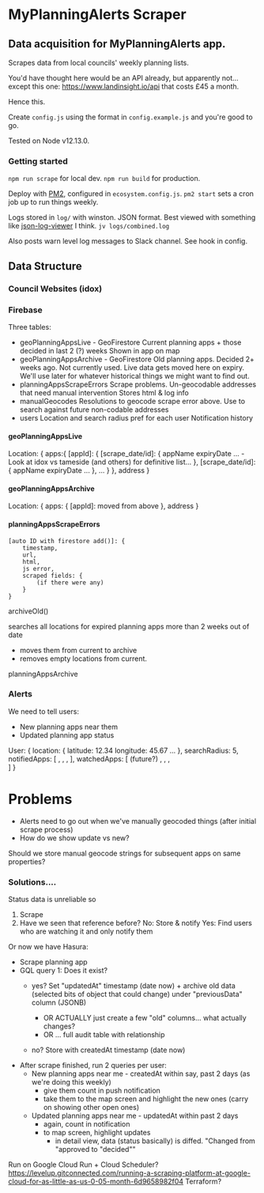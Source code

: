 # MyPlanningAlerts Scraper
## Data acquisition for MyPlanningAlerts app.

Scrapes data from local councils' weekly planning lists.

You'd have thought here would be an API already, but apparently not... except this one: https://www.landinsight.io/api that costs £45 a month.

Hence this.

Create `config.js` using the format in `config.example.js` and you're good to go.

Tested on Node v12.13.0.

### Getting started

`npm run scrape` for local dev. `npm run build` for production. 

Deploy with [PM2](https://pm2.io/), configured in `ecosystem.config.js`. `pm2 start` sets a cron job up to run things weekly.

Logs stored in `log/` with winston. JSON format. Best viewed with something like [json-log-viewer](https://www.npmjs.com/package/json-log-viewer) I think. `jv logs/combined.log`

Also posts warn level log messages to Slack channel. See hook in config.
 
## Data Structure

### Council Websites (idox)

### Firebase
Three tables:

 - geoPlanningAppsLive - GeoFirestore
    Current planning apps + those decided in last 2 (?) weeks 
    Shown in app on map
 - geoPlanningAppsArchive - GeoFirestore
    Old planning apps. Decided 2+ weeks ago. Not currently used. Live data gets moved here on expiry.
    We'll use later for whatever historical things we might want to find out.
 - planningAppsScrapeErrors
    Scrape problems. Un-geocodable addresses that need manual intervention
    Stores html & log info
 - manualGeocodes
    Resolutions to geocode scrape error above. Use to search against future non-codable addresses
 - users
    Location and search radius pref for each user
    Notification history


#### geoPlanningAppsLive

Location: {
    apps:{
        [appId]: {
            [scrape_date/id]: {
                appName
                expiryDate
                ... - Look at idox vs tameside (and others) for definitive list...
            },
            [scrape_date/id]: {
                appName
                expiryDate
                ...
            },
            ...
        }
    },
    address
}


#### geoPlanningAppsArchive

Location: {
    apps: {
        [appId]: moved from above
    },
   address
}

#### planningAppsScrapeErrors

```
[auto ID with firestore add()]: {
    timestamp,
    url,
    html,
    js error,
    scraped fields: {
        (if there were any)
    }
}
```
    
archiveOld()

searches all locations for expired planning apps more than 2 weeks out of date
  - moves them from current to archive
  - removes empty locations from current.

planningAppsArchive 


### Alerts

We need to tell users:
 - New planning apps near them
 - Updated planning app status
 
User: {
    location: {
        latitude: 12.34
        longitude: 45.67
        ...
    },
    searchRadius: 5,
    notifiedApps: [
        <appId>,
        <appId>,
        <appId>, 
    ],
    watchedApps: [ (future?)
        <appId>,
        <appId>,
        <appId>,        
    ]
}

# Problems
 - Alerts need to go out when we've manually geocoded things (after initial scrape process)
 - How do we show update vs new?
 
Should we store manual geocode strings for subsequent apps on same properties?

### Solutions....

Status data is unreliable so 
1. Scrape
2. Have we seen that reference before?
   No: Store & notify
   Yes: Find users who are watching it and only notify them
   
Or now we have Hasura:
 - Scrape planning app
 - GQL query 1: Does it exist?
    - yes? Set "updatedAt" timestamp (date now) + archive old data (selected bits of object that could change) under "previousData" column (JSONB)
        - OR ACTUALLY just create a few "old" columns... what actually changes?
        - OR ... full audit table with relationship
        
    - no? Store with createdAt timestamp (date now)
 - After scrape finished, run 2 queries per user:
    - New planning apps near me - createdAt within say, past 2 days (as we're doing this weekly)
        - give them count in push notification
        - take them to the map screen and highlight the new ones (carry on showing other open ones)
    - Updated planning apps near me - updatedAt within past 2 days 
        - again, count in notification
        - to map screen, highlight updates
            - in detail view, data (status basically) is diffed. "Changed from "approved to "decided""
            
        
Run on Google Cloud Run + Cloud Scheduler?
https://levelup.gitconnected.com/running-a-scraping-platform-at-google-cloud-for-as-little-as-us-0-05-month-6d9658982f04
Terraform?

